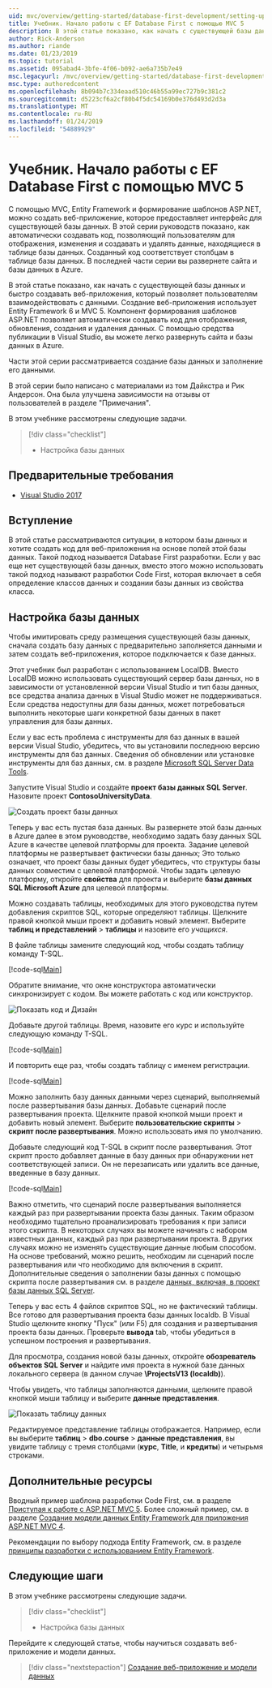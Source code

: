 ```yaml
---
uid: mvc/overview/getting-started/database-first-development/setting-up-database
title: Учебник. Начало работы с EF Database First с помощью MVC 5
description: В этой статье показано, как начать с существующей базы данных и быстро создавать веб-приложения, который позволяет пользователям взаимодействовать с данными.
author: Rick-Anderson
ms.author: riande
ms.date: 01/23/2019
ms.topic: tutorial
ms.assetid: 095abad4-3bfe-4f06-b092-ae6a735b7e49
msc.legacyurl: /mvc/overview/getting-started/database-first-development/setting-up-database
msc.type: authoredcontent
ms.openlocfilehash: 8b094b7c334eaad510c46b55a99ec727b9c381c2
ms.sourcegitcommit: d5223cf6a2cf80b4f5dc54169b0e376d493d2d3a
ms.translationtype: MT
ms.contentlocale: ru-RU
ms.lasthandoff: 01/24/2019
ms.locfileid: "54889929"
---
```

# <a name="tutorial-get-started-with-ef-database-first-using-mvc-5"></a>Учебник. Начало работы с EF Database First с помощью MVC 5

С помощью MVC, Entity Framework и формирование шаблонов ASP.NET, можно создать веб-приложение, которое предоставляет интерфейс для существующей базы данных. В этой серии руководств показано, как автоматически создавать код, позволяющий пользователям для отображения, изменения и создавать и удалять данные, находящиеся в таблице базы данных. Созданный код соответствует столбцам в таблице базы данных. В последней части серии вы развернете сайта и базы данных в Azure.

В этой статье показано, как начать с существующей базы данных и быстро создавать веб-приложения, который позволяет пользователям взаимодействовать с данными. Создание веб-приложения использует Entity Framework 6 и MVC 5. Компонент формирования шаблонов ASP.NET позволяет автоматически создавать код для отображения, обновления, создания и удаления данных. С помощью средства публикации в Visual Studio, вы можете легко развернуть сайта и базы данных в Azure.

Части этой серии рассматривается создание базы данных и заполнение его данными.

В этой серии было написано с материалами из том Дайкстра и Рик Андерсон. Она была улучшена зависимости на отзывы от пользователей в разделе "Примечания".

В этом учебнике рассмотрены следующие задачи.

> [!div class="checklist"]
> * Настройка базы данных

## <a name="prerequisites"></a>Предварительные требования

* [Visual Studio 2017](https://visualstudio.microsoft.com/downloads/?utm_medium=microsoft&utm_source=docs.microsoft.com&utm_campaign=button+cta&utm_content=download+vs2017)

## <a name="introduction"></a>Вступление

В этой статье рассматриваются ситуации, в котором базы данных и хотите создать код для веб-приложения на основе полей этой базы данных. Такой подход называется Database First разработки. Если у вас еще нет существующей базы данных, вместо этого можно использовать такой подход называют разработки Code First, которая включает в себя определение классов данных и создании базы данных из свойства класса.

## <a name="set-up-the-database"></a>Настройка базы данных

Чтобы имитировать среду размещения существующей базы данных, сначала создать базу данных с предварительно заполняется данными и затем создать веб-приложения, которое подключается к базе данных.

Этот учебник был разработан с использованием LocalDB. Вместо LocalDB можно использовать существующий сервер базы данных, но в зависимости от установленной версии Visual Studio и тип базы данных, все средства анализа данных в Visual Studio может не поддерживаться. Если средства недоступны для базы данных, может потребоваться выполнить некоторые шаги конкретной базы данных в пакет управления для базы данных.

Если у вас есть проблема с инструменты для баз данных в вашей версии Visual Studio, убедитесь, что вы установили последнюю версию инструменты для баз данных. Сведения об обновлении или установке инструменты для баз данных, см. в разделе [Microsoft SQL Server Data Tools](https://msdn.microsoft.com/data/hh297027).

Запустите Visual Studio и создайте **проект базы данных SQL Server**. Назовите проект **ContosoUniversityData**.

![Создать проект базы данных](setting-up-database/_static/image1.png)

Теперь у вас есть пустая база данных. Вы развернете этой базы данных в Azure далее в этом руководстве, необходимо задать базу данных SQL Azure в качестве целевой платформы для проекта. Задание целевой платформы не развертывает фактически базы данных; Это только означает, что проект базы данных будет убедитесь, что структуры базы данных совместим с целевой платформой. Чтобы задать целевую платформу, откройте **свойства** для проекта и выберите **базы данных SQL Microsoft Azure** для целевой платформы.

Можно создавать таблицы, необходимых для этого руководства путем добавления скриптов SQL, которые определяют таблицы. Щелкните правой кнопкой мыши проект и добавить новый элемент. Выберите **таблиц и представлений** > **таблицы** и назовите его *учащихся*.

В файле таблицы замените следующий код, чтобы создать таблицу команду T-SQL.

[!code-sql[Main](setting-up-database/samples/sample1.sql)]

Обратите внимание, что окне конструктора автоматически синхронизирует с кодом. Вы можете работать с код или конструктор.

![Показать код и Дизайн](setting-up-database/_static/image5.png)

Добавьте другой таблицы. Время, назовите его курс и используйте следующую команду T-SQL.

[!code-sql[Main](setting-up-database/samples/sample2.sql)]

И повторить еще раз, чтобы создать таблицу с именем регистрации.

[!code-sql[Main](setting-up-database/samples/sample3.sql)]

Можно заполнить базу данных данными через сценарий, выполняемый после развертывания базы данных. Добавьте сценарий после развертывания проекта. Щелкните правой кнопкой мыши проект и добавить новый элемент. Выберите **пользовательские скрипты** > **скрипт после развертывания**. Можно использовать имя по умолчанию.

Добавьте следующий код T-SQL в скрипт после развертывания. Этот скрипт просто добавляет данные в базу данных при обнаружении нет соответствующей записи. Он не перезаписать или удалить все данные, введенные в базу данных.

[!code-sql[Main](setting-up-database/samples/sample4.sql)]

Важно отметить, что сценарий после развертывания выполняется каждый раз при развертывании проекта базы данных. Таким образом необходимо тщательно проанализировать требования к при записи этого скрипта. В некоторых случаях вы можете начинать с набором известных данных, каждый раз при развертывании проекта. В других случаях можно не изменять существующие данные любым способом. На основе требований, можно решить, необходим ли сценарий после развертывания или что необходимо для включения в скрипт. Дополнительные сведения о заполнении базы данных с помощью скрипта после развертывания см. в разделе [данных, включая, в проект базы данных SQL Server](https://blogs.msdn.com/b/ssdt/archive/2012/02/02/including-data-in-an-sql-server-database-project.aspx).

Теперь у вас есть 4 файлов скриптов SQL, но не фактический таблицы. Все готово для развертывания проекта базы данных localdb. В Visual Studio щелкните кнопку "Пуск" (или F5) для создания и развертывания проекта базы данных. Проверьте **вывода** tab, чтобы убедиться в успешном построения и развертывания.

Для просмотра, создания новой базы данных, откройте **обозреватель объектов SQL Server** и найдите имя проекта в нужной базе данных локального сервера (в данном случае **\ProjectsV13 (localdb)**).

Чтобы увидеть, что таблицы заполняются данными, щелкните правой кнопкой мыши таблицу и выберите **данные представления**.

![Показать таблицу данных](setting-up-database/_static/image9.png)

Редактируемое представление таблицы отображается. Например, если вы выберите **таблиц** > **dbo.course** > **данные представления**, вы увидите таблицу с тремя столбцами (**курс**, **Title**, и **кредиты**) и четырьмя строками.

## <a name="additional-resources"></a>Дополнительные ресурсы

Вводный пример шаблона разработки Code First, см. в разделе [Приступая к работе с ASP.NET MVC 5](../introduction/getting-started.md). Более сложный пример, см. в разделе [Создание модели данных Entity Framework для приложения ASP.NET MVC 4](../getting-started-with-ef-using-mvc/creating-an-entity-framework-data-model-for-an-asp-net-mvc-application.md).

Рекомендации по выбору подхода Entity Framework, см. в разделе [принципы разработки с использованием Entity Framework](https://msdn.microsoft.com/library/ms178359.aspx#dbfmfcf).

## <a name="next-steps"></a>Следующие шаги

В этом учебнике рассмотрены следующие задачи.

> [!div class="checklist"]
> * Настройка базы данных

Перейдите к следующей статье, чтобы научиться создавать веб-приложение и модели данных.
> [!div class="nextstepaction"]
> [Создание веб-приложение и модели данных](creating-the-web-application.md)